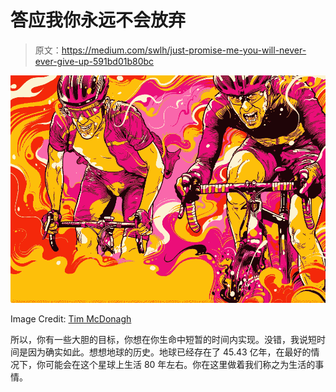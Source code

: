 # 答应我你永远不会放弃

> 原文：<https://medium.com/swlh/just-promise-me-you-will-never-ever-give-up-591bd01b80bc>

![](img/d5bf4cc3677f3a46699a455442129115.png)

Image Credit: [Tim McDonagh](https://www.mcdonaghillustration.com)

所以，你有一些大胆的目标，你想在你生命中短暂的时间内实现。没错，我说短时间是因为确实如此。想想地球的历史。地球已经存在了 45.43 亿年，在最好的情况下，你可能会在这个星球上生活 80 年左右。你在这里做着我们称之为生活的事情。